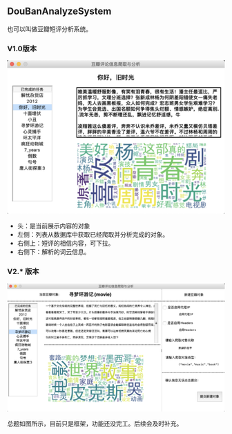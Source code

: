 ## DouBanAnalyzeSystem
也可以叫做豆瓣短评分析系统。

### V1.0版本
![](./readme/win_v1_0.png)
- 头：是当前展示内容的对象
- 左侧：列表从数据库中获取已经爬取并分析完成的对象。
- 右侧上：短评的相信内容，可下拉。
- 右侧下：解析的词云信息。

### V2.* 版本
![](./readme/win_v2_1.png)

总题如图所示，目前只是框架，功能还没完工。后续会及时补充。

